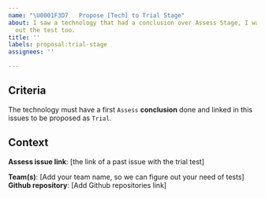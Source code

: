 ```yaml
---
name: "\U0001F3D7   Propose [Tech] to Trial Stage"
about: I saw a technology that had a conclusion over Assess Stage, I want to scale
  out the test too.
title: ''
labels: proposal:trial-stage
assignees: ''

---
```


## Criteria

The technology must have a first `Assess` **conclusion** done and linked in this issues to be proposed as `Trial`.

## Context

**Assess issue link**: [the link of a past issue with the trial test]

**Team(s)**: [Add your team name, so we can figure out your need of tests]
**Github repository**: [Add Github repositories link]
